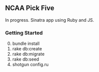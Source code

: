 ## NCAA Pick Five

In progress. Sinatra app using Ruby and JS.

### Getting Started
0. bundle install
1. rake db:create
2. rake db:migrate
3. rake db:seed
4. shotgun config.ru
